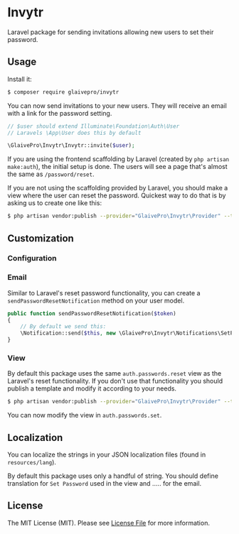 # Invytr

Laravel package for sending invitations allowing new users to set their password.

## Usage

Install it:

```bash
$ composer require glaivepro/invytr
```

You can now send invitations to your new users. They will receive an email with a link for the password setting.

```php
// $user should extend Illuminate\Foundation\Auth\User
// Laravels \App\User does this by default

\GlaivePro\Invytr\Invytr::invite($user);
```

If you are using the frontend scaffolding by Laravel (created by `php artisan make:auth`), the initial setup is done. The users will see a page that's almost the same as `/password/reset`.

If you are not using the scaffolding provided by Laravel, you should make a view where the user can reset the password. Quickest way to do that is by asking us to create one like this:
```bash
$ php artisan vendor:publish --provider="GlaivePro\Invytr\Provider" --tag=view 
```

## Customization

### Configuration


### Email

Similar to Laravel's reset password functionality, you can create a `sendPasswordResetNotification` method on your user model.
```php
public function sendPasswordResetNotification($token)
{
	// By default we send this:
	\Notification::send($this, new \GlaivePro\Invytr\Notifications\SetPassword($token));
}
```

### View

By default this package uses the same `auth.passwords.reset` view as the Laravel's reset functionality. If you don't use that functionality you should publish a template and modify it according to your needs.
```bash
$ php artisan vendor:publish --provider="GlaivePro\Invytr\Provider" --tag=view 
```

You can now modify the view in `auth.passwords.set`.


## Localization

You can localize the strings in your JSON localization files (found in `resources/lang`).

By default this package uses only a handful of string. You should define translation for `Set Password` used in the view and ..... for the email.


## License

The MIT License (MIT). Please see [License File](LICENSE.md) for more information.

[link-packagist]: https://packagist.org/packages/GlaivePro/Invytr
[link-author]: https://github.com/larzs
[link-contributors]: ../../contributors
